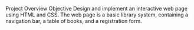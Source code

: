 Project Overview
Objective
Design and implement an interactive web page using HTML and CSS. The web page is a basic library system, containing a navigation bar, a table of books, and a registration form.
